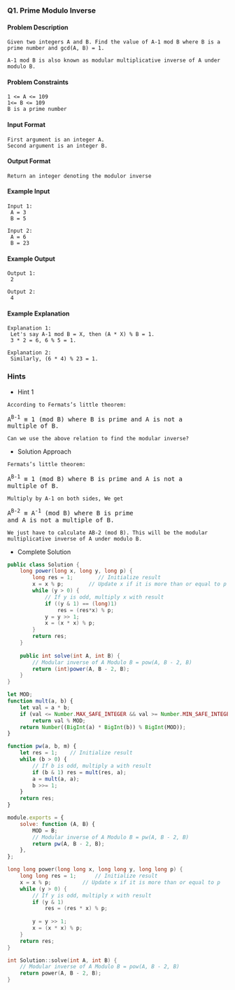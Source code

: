 ### Q1. Prime Modulo Inverse
#### Problem Description
```text
Given two integers A and B. Find the value of A-1 mod B where B is a 
prime number and gcd(A, B) = 1.

A-1 mod B is also known as modular multiplicative inverse of A under 
modulo B.
```
#### Problem Constraints
```text
1 <= A <= 109
1<= B <= 109
B is a prime number
```
#### Input Format
```text
First argument is an integer A.
Second argument is an integer B.
```
#### Output Format
```text
Return an integer denoting the modulor inverse
```
#### Example Input
```text
Input 1:
 A = 3
 B = 5
 
Input 2:
 A = 6
 B = 23
```
#### Example Output
```text
Output 1:
 2
 
Output 2:
 4
```
#### Example Explanation
```text
Explanation 1:
 Let's say A-1 mod B = X, then (A * X) % B = 1.
 3 * 2 = 6, 6 % 5 = 1.

Explanation 2:
 Similarly, (6 * 4) % 23 = 1.
```
### Hints
* Hint 1
```text
According to Fermats’s little theorem:
```

<div>
<pre>A<sup>B-1</sup> ≡ 1 (mod B) where B is prime and A is not a 
multiple of B.</pre>
</div>

```text
Can we use the above relation to find the modular inverse?
```
* Solution Approach
```text
Fermats’s little theorem:
```
<div>
<pre>A<sup>B-1</sup> ≡ 1 (mod B) where B is prime and A is not a 
multiple of B.</pre>
</div> 

```text
Multiply by A-1 on both sides, We get
```

<div>
<pre>A<sup>B-2</sup> ≡ A<sup>-1</sup> (mod B) where B is prime 
and A is not a multiple of B.</pre>
</div>

```text
We just have to calculate AB-2 (mod B). This will be the modular multiplicative inverse of A under modulo B.
```

* Complete Solution
```java
public class Solution {
    long power(long x, long y, long p) { 
        long res = 1;        // Initialize result 
        x = x % p;        // Update x if it is more than or equal to p 
        while (y > 0) { 
            // If y is odd, multiply x with result 
            if ((y & 1) == (long)1) 
                res = (res*x) % p; 
            y = y >> 1; 
            x = (x * x) % p; 
        }
        return res; 
    }
    
    public int solve(int A, int B) {
        // Modular inverse of A Modulo B = pow(A, B - 2, B)
        return (int)power(A, B - 2, B);
    }
}
```

```javascript
let MOD;
function mult(a, b) {
    let val = a * b;
    if (val <= Number.MAX_SAFE_INTEGER && val >= Number.MIN_SAFE_INTEGER)
        return val % MOD;
    return Number((BigInt(a) * BigInt(b)) % BigInt(MOD));
}

function pw(a, b, m) {
    let res = 1;    // Initialize result 
    while (b > 0) {
        // If b is odd, multiply a with result 
        if (b & 1) res = mult(res, a);
        a = mult(a, a);
        b >>= 1;
    }
    return res;
}

module.exports = {
    solve: function (A, B) {
        MOD = B;
        // Modular inverse of A Modulo B = pw(A, B - 2, B)
        return pw(A, B - 2, B);
    },
};
```

```cpp
long long power(long long x, long long y, long long p) { 
    long long res = 1;      // Initialize result 
    x = x % p;          // Update x if it is more than or equal to p 
    while (y > 0) { 
        // If y is odd, multiply x with result 
        if (y & 1) 
            res = (res * x) % p; 
   
        y = y >> 1; 
        x = (x * x) % p; 
    } 
    return res; 
} 

int Solution::solve(int A, int B) {
    // Modular inverse of A Modulo B = pow(A, B - 2, B)
    return power(A, B - 2, B);
}
```

